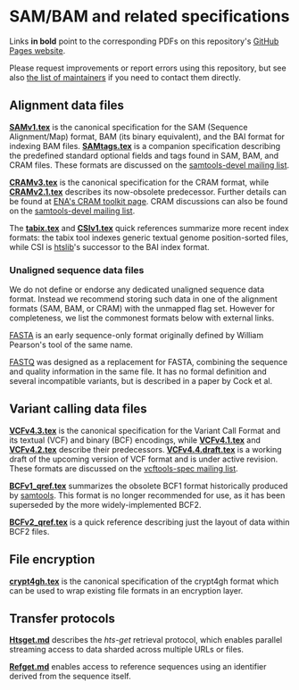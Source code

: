 SAM/BAM and related specifications
==================================

Links **in bold** point to the corresponding PDFs on this repository's [GitHub Pages website][hts-specs].

Please request improvements or report errors using this repository, but see also [the list of maintainers](MAINTAINERS.md) if you need to contact them directly.


Alignment data files
--------------------

**[SAMv1.tex]** is the canonical specification for the SAM (Sequence Alignment/Map) format, BAM (its binary equivalent), and the BAI format for indexing BAM files.
**[SAMtags.tex]** is a companion specification describing the predefined standard optional fields and tags found in SAM, BAM, and CRAM files.
These formats are discussed on the [samtools-devel mailing list][samdev-ml].

**[CRAMv3.tex]** is the canonical specification for the CRAM format, while **[CRAMv2.1.tex]** describes its now-obsolete predecessor.
Further details can be found at [ENA's CRAM toolkit page][ena-cram].
CRAM discussions can also be found on the [samtools-devel mailing list][samdev-ml].

The **[tabix.tex]** and **[CSIv1.tex]** quick references summarize more recent index formats: the tabix tool indexes generic textual genome position-sorted files, while CSI is [htslib]'s successor to the BAI index format.

### Unaligned sequence data files

We do not define or endorse any dedicated unaligned sequence data format.
Instead we recommend storing such data in one of the alignment formats (SAM, BAM, or CRAM) with the unmapped flag set.
However for completeness, we list the commonest formats below with external links.

[FASTA] is an early sequence-only format originally defined by William Pearson's tool of the same name.

[FASTQ] was designed as a replacement for FASTA, combining the sequence and quality information in the same file.
It has no formal definition and several incompatible variants, but is described in a paper by Cock et al.

Variant calling data files
--------------------------

**[VCFv4.3.tex]** is the canonical specification for the Variant Call Format and its textual (VCF) and binary (BCF) encodings, while **[VCFv4.1.tex]** and **[VCFv4.2.tex]** describe their predecessors.
**[VCFv4.4.draft.tex]** is a working draft of the upcoming version of VCF format and is under active revision.
These formats are discussed on the [vcftools-spec mailing list][vcfspec-ml].

**[BCFv1_qref.tex]** summarizes the obsolete BCF1 format historically produced by [samtools].  This format is no longer recommended for use, as it has been superseded by the more widely-implemented BCF2.

**[BCFv2_qref.tex]** is a quick reference describing just the layout of data within BCF2 files.

File encryption
---------------

**[crypt4gh.tex]** is the canonical specification of the crypt4gh format which can be used to wrap existing file formats in an encryption layer.

Transfer protocols
------------------

**[Htsget.md]** describes the _hts-get_ retrieval protocol, which enables parallel streaming access to data sharded across multiple URLs or files.

**[Refget.md]** enables access to reference sequences using an identifier derived from the sequence itself.

[SAMv1.tex]:    http://samtools.github.io/hts-specs/SAMv1.pdf
[SAMtags.tex]:  http://samtools.github.io/hts-specs/SAMtags.pdf
[CRAMv2.1.tex]: http://samtools.github.io/hts-specs/CRAMv2.1.pdf
[CRAMv3.tex]:   http://samtools.github.io/hts-specs/CRAMv3.pdf
[CSIv1.tex]:    http://samtools.github.io/hts-specs/CSIv1.pdf
[tabix.tex]:    http://samtools.github.io/hts-specs/tabix.pdf
[VCFv4.1.tex]:  http://samtools.github.io/hts-specs/VCFv4.1.pdf
[VCFv4.2.tex]:  http://samtools.github.io/hts-specs/VCFv4.2.pdf
[VCFv4.3.tex]:  http://samtools.github.io/hts-specs/VCFv4.3.pdf
[VCFv4.4.draft.tex]:  http://samtools.github.io/hts-specs/VCFv4.4.draft.pdf
[BCFv1_qref.tex]: http://samtools.github.io/hts-specs/BCFv1_qref.pdf
[BCFv2_qref.tex]: http://samtools.github.io/hts-specs/BCFv2_qref.pdf
[crypt4gh.tex]: http://samtools.github.io/hts-specs/crypt4gh.pdf
[Htsget.md]:    http://samtools.github.io/hts-specs/htsget.html
[Refget.md]:    https://samtools.github.io/hts-specs/refget.html

[ena-cram]:   http://www.ebi.ac.uk/ena/about/cram_toolkit
[htslib]:     https://github.com/samtools/htslib
[samtools]:   https://github.com/samtools/samtools
[hts-specs]:  http://samtools.github.io/hts-specs/

[samdev-ml]:  https://lists.sourceforge.net/lists/listinfo/samtools-devel
[vcfspec-ml]: https://lists.sourceforge.net/lists/listinfo/vcftools-spec

[FASTA]:      https://en.wikipedia.org/wiki/FASTA_format
[FASTQ]:      https://academic.oup.com/nar/article/38/6/1767/3112533

<!-- vim:set linebreak: -->
